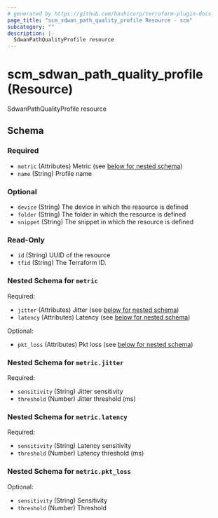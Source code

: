 ```yaml
---
# generated by https://github.com/hashicorp/terraform-plugin-docs
page_title: "scm_sdwan_path_quality_profile Resource - scm"
subcategory: ""
description: |-
  SdwanPathQualityProfile resource
---
```


# scm_sdwan_path_quality_profile (Resource)

SdwanPathQualityProfile resource



<!-- schema generated by tfplugindocs -->
## Schema

### Required

- `metric` (Attributes) Metric (see [below for nested schema](#nestedatt--metric))
- `name` (String) Profile name

### Optional

- `device` (String) The device in which the resource is defined
- `folder` (String) The folder in which the resource is defined
- `snippet` (String) The snippet in which the resource is defined

### Read-Only

- `id` (String) UUID of the resource
- `tfid` (String) The Terraform ID.

<a id="nestedatt--metric"></a>
### Nested Schema for `metric`

Required:

- `jitter` (Attributes) Jitter (see [below for nested schema](#nestedatt--metric--jitter))
- `latency` (Attributes) Latency (see [below for nested schema](#nestedatt--metric--latency))

Optional:

- `pkt_loss` (Attributes) Pkt loss (see [below for nested schema](#nestedatt--metric--pkt_loss))

<a id="nestedatt--metric--jitter"></a>
### Nested Schema for `metric.jitter`

Required:

- `sensitivity` (String) Jitter sensitivity
- `threshold` (Number) Jitter threshold (ms)


<a id="nestedatt--metric--latency"></a>
### Nested Schema for `metric.latency`

Required:

- `sensitivity` (String) Latency sensitivity
- `threshold` (Number) Latency threshold (ms)


<a id="nestedatt--metric--pkt_loss"></a>
### Nested Schema for `metric.pkt_loss`

Optional:

- `sensitivity` (String) Sensitivity
- `threshold` (Number) Threshold
